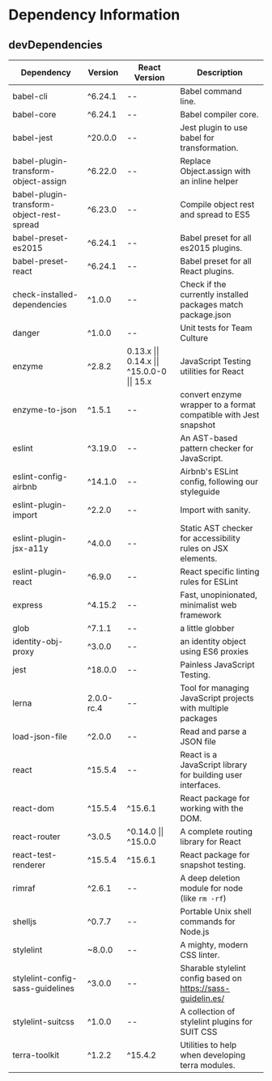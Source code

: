 # Dependency Information

## devDependencies
| Dependency | Version | React Version | Description |
|-|-|-|-|
| babel-cli | ^6.24.1 | -- | Babel command line. |
| babel-core | ^6.24.1 | -- | Babel compiler core. |
| babel-jest | ^20.0.0 | -- | Jest plugin to use babel for transformation. |
| babel-plugin-transform-object-assign | ^6.22.0 | -- | Replace Object.assign with an inline helper |
| babel-plugin-transform-object-rest-spread | ^6.23.0 | -- | Compile object rest and spread to ES5 |
| babel-preset-es2015 | ^6.24.1 | -- | Babel preset for all es2015 plugins. |
| babel-preset-react | ^6.24.1 | -- | Babel preset for all React plugins. |
| check-installed-dependencies | ^1.0.0 | -- | Check if the currently installed packages match package.json |
| danger | ^1.0.0 | -- | Unit tests for Team Culture |
| enzyme | ^2.8.2 | 0.13.x \|\| 0.14.x \|\| ^15.0.0-0 \|\| 15.x | JavaScript Testing utilities for React |
| enzyme-to-json | ^1.5.1 | -- | convert enzyme wrapper to a format compatible with Jest snapshot |
| eslint | ^3.19.0 | -- | An AST-based pattern checker for JavaScript. |
| eslint-config-airbnb | ^14.1.0 | -- | Airbnb's ESLint config, following our styleguide |
| eslint-plugin-import | ^2.2.0 | -- | Import with sanity. |
| eslint-plugin-jsx-a11y | ^4.0.0 | -- | Static AST checker for accessibility rules on JSX elements. |
| eslint-plugin-react | ^6.9.0 | -- | React specific linting rules for ESLint |
| express | ^4.15.2 | -- | Fast, unopinionated, minimalist web framework |
| glob | ^7.1.1 | -- | a little globber |
| identity-obj-proxy | ^3.0.0 | -- | an identity object using ES6 proxies |
| jest | ^18.0.0 | -- | Painless JavaScript Testing. |
| lerna | 2.0.0-rc.4 | -- | Tool for managing JavaScript projects with multiple packages |
| load-json-file | ^2.0.0 | -- | Read and parse a JSON file |
| react | ^15.5.4 | -- | React is a JavaScript library for building user interfaces. |
| react-dom | ^15.5.4 | ^15.6.1 | React package for working with the DOM. |
| react-router | ^3.0.5 | ^0.14.0 \|\| ^15.0.0 | A complete routing library for React |
| react-test-renderer | ^15.5.4 | ^15.6.1 | React package for snapshot testing. |
| rimraf | ^2.6.1 | -- | A deep deletion module for node (like `rm -rf`) |
| shelljs | ^0.7.7 | -- | Portable Unix shell commands for Node.js |
| stylelint | ~8.0.0 | -- | A mighty, modern CSS linter. |
| stylelint-config-sass-guidelines | ^3.0.0 | -- | Sharable stylelint config based on https://sass-guidelin.es/ |
| stylelint-suitcss | ^1.0.0 | -- | A collection of stylelint plugins for SUIT CSS |
| terra-toolkit | ^1.2.2 | ^15.4.2 | Utilities to help when developing terra modules. |
